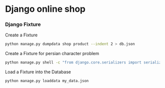 # Django online shop



### Django Fixture

Create a Fixture

```bash
python manage.py dumpdata shop product --indent 2 > db.json  
```

Create a Fixture for persian character problem

```bash
python manage.py shell -c "from django.core.serializers import serialize; from shop.models import Product; open('my_data.json', 'w', encoding='utf-8').write(serialize('json', Product.objects.all(), indent=2))"
```

Load a Fixture into the Database

```bash
python manage.py loaddata my_data.json
```
